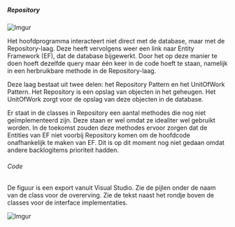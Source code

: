 ##### Repository

![Imgur](https://i.imgur.com/hPhaAZb.png)

Het hoofdprogramma interacteert niet direct met de database, maar met de Repository-laag. Deze heeft vervolgens weer een link naar Entity Framework (EF), dat de database bijgewerkt. Door het op deze manier te doen hoeft dezelfde query maar één keer in de code hoeft te staan, namelijk in een herbruikbare methode in de Repository-laag.

Deze laag bestaat uit twee delen: het Repository Pattern en het UnitOfWork Pattern. Het Repository is een opslag van objecten in het geheugen. Het UnitOfWork zorgt voor de opslag van deze objecten in de database.

Er staat in de classes in Repository een aantal methodes die nog niet geïmplementeerd zijn. Deze staan er wel omdat ze idealiter wel gebruikt worden. In de toekomst zouden deze methodes ervoor zorgen dat de Entities van EF niet voorbij Repository komen om de hoofdcode onafhankelijk te maken van EF. Dit is op dit moment nog niet gedaan omdat andere backlogitems prioriteit hadden.

###### Code

De figuur is een export vanuit Visual Studio. Zie de pijlen onder de naam van de class voor de overerving. Zie de tekst naast het rondje boven de classes voor de interface implementaties.

![Imgur](https://i.imgur.com/Ql99l3L.png)